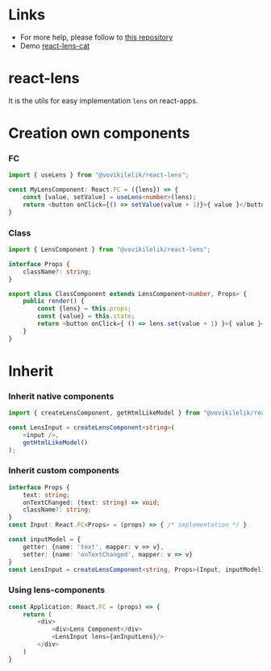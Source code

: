 # Links
* For more help, please follow to [this repository](http://git.vovikilelik.com/Clu/lens-ts.git)
* Demo [react-lens-cat](http://git.vovikilelik.com/Clu/react-lens-cats)

# react-lens
It is the utils for easy implementation `lens` on react-apps.
# Creation own components
### FC
```ts
import { useLens } from "@vovikilelik/react-lens";

const MyLensComponent: React.FC = ({lens}) => {
    const [value, setValue] = useLens<number>(lens);
    return <button onClick={() => setValue(value + 1)}>{ value }</button>
}
```
### Class
```ts
import { LensComponent } from "@vovikilelik/react-lens";

interface Props {
    className?: string;
}

export class ClassComponent extends LensComponent<number, Props> {
    public render() {
        const {lens} = this.props;
        const {value} = this.state;
        return <button onClick={ () => lens.set(value + 1) }>{ value }</button>
    }
}
```
# Inherit
### Inherit native components
```ts
import { createLensComponent, getHtmlLikeModel } from "@vovikilelik/react-lens";

const LensInput = createLensComponent<string>(
    <input />,
    getHtmlLikeModel()
);
```
### Inherit custom components
```ts
interface Props {
    text: string;
    onTextChanged: (text: string) => void;
    className?: string;
}
const Input: React.FC<Props> = (props) => { /* implementation */ }

const inputModel = {
    getter: {name: 'text', mapper: v => v},
    setter: {name: 'onTextChanged', mapper: v => v}
}
const LensInput = createLensComponent<string, Props>(Input, inputModel);
```
### Using lens-components
```ts
const Application: React.FC = (props) => {
    return (
        <div>
            <div>Lens Component</div>
            <LensInput lens={anInputLens}/>
        </div>
    )
}
```